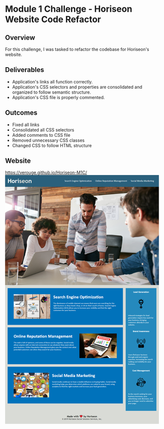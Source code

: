 # Module 1 Challenge - Horiseon Website Code Refactor

## Overview

For this challenge, I was tasked to refactor the codebase for Horiseon's website.

## Deliverables

- Application's links all function correctly.
- Application's CSS selectors and properties are consolidated and organized to follow semantic structure.
- Application's CSS file is properly commented.

## Outcomes

- Fixed all links
- Consolidated all CSS selectors
- Added comments to CSS file
- Removed unnecessary CSS classes
- Changed CSS to follow HTML structure

## Website

https://verouge.github.io/Horiseon-M1C/
![screenshot](./assets/images/screenshot-horiseon.jpg)
